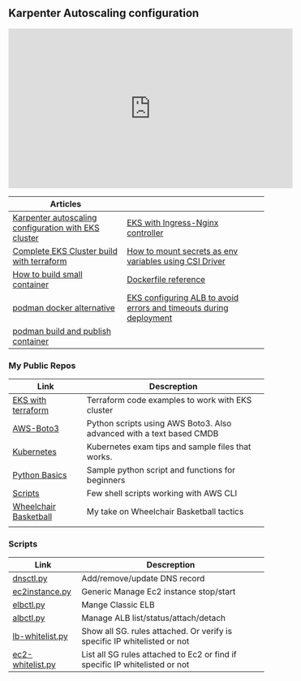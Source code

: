 
## Karpenter Autoscaling configuration
<iframe width="560" height="315" src="https://www.youtube.com/embed/TztGj7lL9o4?si=Ck5HWyI2kKwB8yBr" title="YouTube video player" frameborder="0" allow="accelerometer; autoplay; clipboard-write; encrypted-media; gyroscope; picture-in-picture; web-share" referrerpolicy="strict-origin-when-cross-origin" allowfullscreen></iframe>


| Articles |||
|-------------------------| -------------------------| -------------------------|
|[Karpenter autoscaling configuration with EKS cluster ](https://vettom.github.io/Eks/eks-cluster-karpenterV1/)| [EKS with Ingress-Nginx controller](https://vettom.github.io/Eks/eks-ingress-nginx/)|
|[Complete EKS Cluster build with terraform](https://vettom.github.io/Eks/first-eks-cluster/)| [How to mount secrets as env variables using CSI Driver](http://vettom.github.io/blog/2024/04/02/eks-secrets-as-env-variable-with-csi-driver/)|
|[How to build small container](https://vettom.github.io/Container/build_small_container/)|[Dockerfile reference](https://vettom.github.io/Container/dockerfile_reference/)|
|[podman docker alternative](https://vettom.github.io/Container/podman/)|[EKS configuring ALB to avoid errors and timeouts during deployment](https://vettom.github.io/blog/2024/03/28/eks-avoid-errors-and-timeout-during-deployment-alb/)|
|[podman build and publish container](https://vettom.github.io/Container/container_on_mac/)| |


### My Public Repos 

| Link | Descreption |
| ------------- |------------- |
|[EKS with terraform](https://github.com/vettom/aws-eks-terraform)|Terraform code examples to work with EKS cluster|
|[AWS-Boto3](https://github.com/vettom/Aws-Boto3)|Python scripts using AWS Boto3. Also advanced with a text based CMDB|
|[Kubernetes](https://github.com/vettom/Kubernetes)|Kubernetes exam tips and sample files that works.|
|[Python Basics](https://github.com/vettom/PythonBasics)|Sample python script and functions for beginners|
|[Scripts](https://github.com/vettom/Scripts)|Few shell scripts working with AWS CLI|
|[Wheelchair Basketball](https://vettom.github.io/wheelchairbasketball/)|My take on Wheelchair Basketball tactics|
|||




### Scripts 
| Link | Descreption |
| ------------- |------------- |
|[dnsctl.py](https://github.com/vettom/Aws-Boto3#dnsupdatepy)|Add/remove/update DNS record|
|[ec2instance.py](https://github.com/vettom/Aws-Boto3#ec2instancepy)|Generic Manage Ec2 instance stop/start|
|[elbctl.py](https://github.com/vettom/Aws-Boto3#elbctlpy)|Mange Classic ELB|
|[albctl.py](https://github.com/vettom/Aws-Boto3#albctlpy-elb-v2)|Manage ALB list/status/attach/detach|
|[lb-whitelist.py](https://github.com/vettom/Aws-Boto3#lb-whitelistcheckpy)|Show all SG. rules attached. Or verify is specific IP whitelisted or not|
|[ec2-whitelist.py](https://github.com/vettom/Aws-Boto3/blob/master/ec2-whitelistcheck.py) |List all SG rules attached to Ec2 or find if specific IP whitelisted or not|
